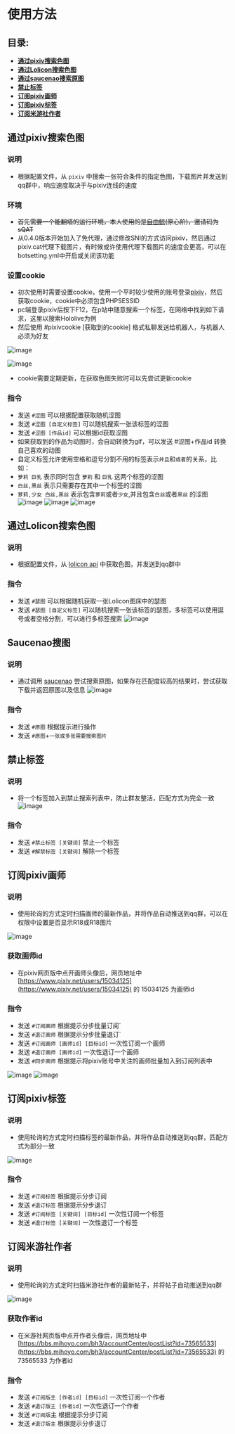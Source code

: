 # 使用方法

## 目录:
+ **[通过pixiv搜索色图](Menu.md#pixiv涩图)**
+ **[通过Lolicon搜索色图](Menu.md#Lolicon瑟图)**
+ **[通过saucenao搜索原图](Menu.md#Saucenao搜图)**
+ **[禁止标签](Menu.md#禁止标签)**
+ **[订阅pixiv画师](Menu.md#订阅pixiv画师)**
+ **[订阅pixiv标签](Menu.md#订阅pixiv标签)**
+ **[订阅米游社作者](Menu.md#订阅米游社作者)**

## 通过pixiv搜索色图
### 说明
- 根据配置文件，从 `pixiv` 中搜索一张符合条件的指定色图，下载图片并发送到qq群中，响应速度取决于与pixiv连线的速度

### 环境
- ~~首先需要一个能翻墙的运行环境，本人使用的是[自由鲸](https://www.freewhale.us/auth/register?code=sQAT)(原心阶)，邀请码为sQAT~~
- 从0.4.0版本开始加入了免代理，通过修改SNI的方式访问pixiv，然后通过pixiv.cat代理下载图片，有时候或许使用代理下载图片的速度会更高，可以在botsetting.yml中开启或关闭该功能

### 设置cookie
- 初次使用时需要设置cookie，使用一个平时较少使用的账号登录[pixiv](https://www.pixiv.net)，然后获取cookie，cookie中必须包含PHPSESSID
- pc端登录pixiv后按下F12，在p站中随意搜索一个标签，在网络中找到如下请求，这里以搜索Hololive为例
- 然后使用 #pixivcookie [获取到的cookie] 格式私聊发送给机器人，与机器人必须为好友

![image](https://user-images.githubusercontent.com/89188316/153154862-8785396e-414a-4f2d-bba3-f7ca8c34f144.png)

![image](https://user-images.githubusercontent.com/89188316/153157373-047aa094-483f-4051-9833-ca6af15698ff.png)
- cookie需要定期更新，在获取色图失败时可以先尝试更新cookie

### 指令
- 发送 `#涩图` 可以根据配置获取随机涩图
- 发送 `#涩图 [自定义标签]` 可以随机搜索一张该标签的涩图
- 发送 `#涩图 [作品id]` 可以根据id获取涩图
- 如果获取到的作品为动图时，会自动转换为gif，可以发送 #涩图+作品id 转换自己喜欢的动图
- 自定义标签允许使用空格和逗号分割不用的标签表示`并且`和`或者`的关系，比如：
- `萝莉 巨乳` 表示同时包含 `萝莉` 和 `巨乳` 这两个标签的涩图
- `白丝,黑丝` 表示只需要存在其中一个标签的涩图
- `萝莉,少女 白丝,黑丝` 表示包含`萝莉`或者`少女`,并且包含`白丝`或者`黑丝` 的涩图
![image](https://user-images.githubusercontent.com/89188316/153163179-cab64f76-8b5b-47b5-a59b-099168d8a995.png)
![image](https://user-images.githubusercontent.com/89188316/153164054-604ad40e-d272-4652-923b-88fd45d911d8.png)
![image](https://user-images.githubusercontent.com/89188316/153159925-d0dff1cd-0e26-4be1-9870-c16d57ea01b5.png)

## 通过Lolicon搜索色图
### 说明
- 根据配置文件，从 [lolicon api](https://api.lolicon.app) 中获取色图，并发送到qq群中

### 指令
- 发送 `#瑟图` 可以根据随机获取一张Lolicon图床中的瑟图
- 发送 `#瑟图 [自定义标签]` 可以随机搜索一张该标签的瑟图，多标签可以使用逗号或者空格分割，可以进行多标签搜索
![image](https://user-images.githubusercontent.com/89188316/153169798-ce49c3be-154c-48fd-9a99-e991430c682a.png)

## Saucenao搜图
### 说明
- 通过调用 [saucenao](https://saucenao.com) 尝试搜索原图，如果存在匹配度较高的结果时，尝试获取下载并返回原图以及信息
![image](https://user-images.githubusercontent.com/89188316/175912401-1d3a6b08-8130-48c8-b864-8c160a8ef065.png)

### 指令
- 发送 `#原图` 根据提示进行操作
- 发送 `#原图`+`一张或多张需要搜索图片` 

## 禁止标签
### 说明
- 将一个标签加入到禁止搜索列表中，防止群友整活，匹配方式为完全一致
![image](https://user-images.githubusercontent.com/89188316/153175892-80e31abe-cbf7-4485-bfb1-bc7370f8c06d.png)

### 指令
- 发送 `#禁止标签 [关键词]` 禁止一个标签
- 发送 `#解禁标签 [关键词]` 解除一个标签

## 订阅pixiv画师
### 说明
- 使用轮询的方式定时扫描画师的最新作品，并将作品自动推送到qq群，可以在权限中设置是否显示R18或R18图片

![image](https://user-images.githubusercontent.com/89188316/153171928-b9e90263-5351-41a4-824f-6a999feca886.png)

### 获取画师id
- 在pixiv网页版中点开画师头像后，网页地址中 [https://www.pixiv.net/users/15034125](https://www.pixiv.net/users/15034125) 的 15034125 为画师id

### 指令
- 发送 `#订阅画师` 根据提示分步批量订阅`
- 发送 `#退订画师` 根据提示分步批量退订`
- 发送 `#订阅画师 [画师id] [目标id]` 一次性订阅一个画师
- 发送 `#退订画师 [画师id]` 一次性退订一个画师
- 发送 `#同步画师` 根据提示将pixiv账号中关注的画师批量加入到订阅列表中

![image](https://user-images.githubusercontent.com/89188316/174473049-5f46b11a-3fda-4298-bebf-747adda9a5d5.png)
![image](https://user-images.githubusercontent.com/89188316/174473145-97e16062-17a1-443f-9ec0-92b8bcb0003e.png)


## 订阅pixiv标签
### 说明
- 使用轮询的方式定时扫描标签的最新作品，并将作品自动推送到qq群，匹配方式为部分一致

![image](https://user-images.githubusercontent.com/89188316/153169722-389c2058-a54f-46e6-9004-c9073498f0b9.png)

### 指令
- 发送 `#订阅标签` 根据提示分步订阅
- 发送 `#退订标签` 根据提示分步退订
- 发送 `#订阅标签 [关键词] [目标id]` 一次性订阅一个标签
- 发送 `#退订标签 [关键词]` 一次性退订一个标签

## 订阅米游社作者
### 说明
- 使用轮询的方式定时扫描米游社作者的最新帖子，并将帖子自动推送到qq群

![image](https://user-images.githubusercontent.com/89188316/174287163-38172cf5-dcd6-454b-82f1-eb7fea980700.png)

### 获取作者id
- 在米游社网页版中点开作者头像后，网页地址中 [https://bbs.mihoyo.com/bh3/accountCenter/postList?id=73565533](https://bbs.mihoyo.com/bh3/accountCenter/postList?id=73565533) 的 73565533 为作者id

### 指令
- 发送 `#订阅版主 [作者id] [目标id]` 一次性订阅一个作者
- 发送 `#退订版主 [作者id]` 一次性退订一个作者
- 发送 `#订阅版`主 根据提示分步订阅
- 发送 `#退订版主` 根据提示分步退订






